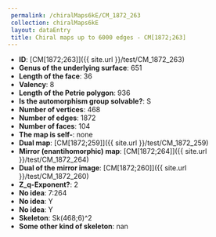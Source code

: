 ```yaml
--- 
 permalink: /chiralMaps6kE/CM_1872_263 
 collection: chiralMaps6kE
 layout: dataEntry
 title: Chiral maps up to 6000 edges - CM[1872;263]
---
```


- **ID**: [CM[1872;263]]({{ site.url }}/test/CM_1872_263)
- **Genus of the underlying surface**: 651
- **Length of the face**: 36
- **Valency**: 8
- **Length of the Petrie polygon**: 936
- **Is the automorphism group solvable?**: S
- **Number of vertices**: 468
- **Number of edges**: 1872
- **Number of faces**: 104
- **The map is self-**: none
- **Dual map**: [CM[1872;259]]({{ site.url }}/test/CM_1872_259)
- **Mirror (enantihomorphic) map**: [CM[1872;264]]({{ site.url }}/test/CM_1872_264)
- **Dual of the mirror image**: [CM[1872;260]]({{ site.url }}/test/CM_1872_260)
- **Z_q-Exponent?**: 2
- **No idea**:  7:264
- **No idea**: Y
- **No idea**: Y
- **Skeleton**: Sk(468;6)^2
- **Some other kind of skeleton**: nan
